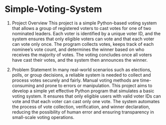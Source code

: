 # Simple-Voting-System
1. Project Overview
This project is a simple Python-based voting system that allows a group of registered voters to cast votes for one of two nominated leaders. Each voter is identified by a unique voter ID, and the system ensures that only eligible voters can vote and that each voter can vote only once. The program collects votes, keeps track of each nominee’s vote count, and determines the winner based on who receives the majority of votes. The voting concludes once all voters have cast their votes, and the system then announces the winner.


2. Problem Statement
In many real-world scenarios such as elections, polls, or group decisions, a reliable system is needed to collect and process votes securely and fairly. Manual voting methods are time-consuming and prone to errors or manipulation. This project aims to develop a simple yet effective Python program that simulates a basic voting system. It ensures that only eligible users with valid voter IDs can vote and that each voter can cast only one vote. The system automates the process of vote collection, verification, and winner declaration, reducing the possibility of human error and ensuring transparency in small-scale voting operations.

